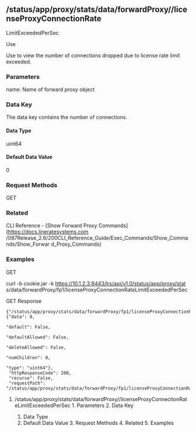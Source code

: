 ## /status/app/proxy/stats/data/forwardProxy/<name>/licenseProxyConnectionRate
LimitExceededPerSec

Use

Use to view the number of connections dropped due to license rate limit
exceeded.

### Parameters

name: Name of forward proxy object

### Data Key

The data key contains the number of connections.

#### Data Type

uint64

#### Default Data Value

0

### Request Methods

GET

### Related

CLI Reference - [Show Forward Proxy Commands](https://docs.lineratesystems.com
/087Release_2.6/200CLI_Reference_Guide/Exec_Commands/Show_Commands/Show_Forwar
d_Proxy_Commands)

### Examples

GET

curl -b cookie.jar -k https://10.1.2.3:8443/lrs/api/v1.0/status/app/proxy/stat
s/data/forwardProxy/fp1/licenseProxyConnectionRateLimitExceededPerSec

GET Response

    
    {"/status/app/proxy/stats/data/forwardProxy/fp1/licenseProxyConnectionRateLimitExceededPerSec": {"data": 0,
                                                                                                        "default": False,
                                                                                                        "defaultAllowed": False,
                                                                                                        "deleteAllowed": False,
                                                                                                        "numChildren": 0,
                                                                                                        "type": "uint64"},
     "httpResponseCode": 200,
     "recurse": False,
     "requestPath": "/status/app/proxy/stats/data/forwardProxy/fp1/licenseProxyConnectionRateLimitExceededPerSec"}
    

  1. /status/app/proxy/stats/data/forwardProxy/<name>/licenseProxyConnectionRateLimitExceededPerSec
    1. Parameters
    2. Data Key
      1. Data Type
      2. Default Data Value
    3. Request Methods
    4. Related
    5. Examples

